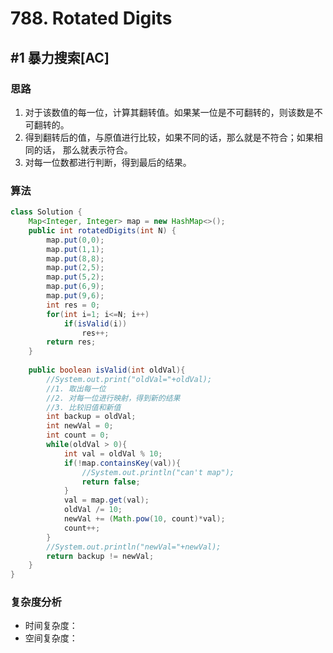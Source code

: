 # 788. Rotated Digits

## #1 暴力搜索[AC]

### 思路

1. 对于该数值的每一位，计算其翻转值。如果某一位是不可翻转的，则该数是不可翻转的。
2. 得到翻转后的值，与原值进行比较，如果不同的话，那么就是不符合；如果相同的话， 那么就表示符合。
3. 对每一位数都进行判断，得到最后的结果。

### 算法

```java
class Solution {
    Map<Integer, Integer> map = new HashMap<>();
    public int rotatedDigits(int N) {
        map.put(0,0);
        map.put(1,1);
        map.put(8,8);
        map.put(2,5);
        map.put(5,2);
        map.put(6,9);
        map.put(9,6);
        int res = 0;
        for(int i=1; i<=N; i++)
            if(isValid(i))
                res++;
        return res;
    }
    
    public boolean isValid(int oldVal){
        //System.out.print("oldVal="+oldVal);
        //1. 取出每一位
        //2. 对每一位进行映射，得到新的结果
        //3. 比较旧值和新值
        int backup = oldVal;
        int newVal = 0;
        int count = 0;
        while(oldVal > 0){
            int val = oldVal % 10;
            if(!map.containsKey(val)){
                //System.out.println("can't map");
                return false;
            }
            val = map.get(val);
            oldVal /= 10;
            newVal += (Math.pow(10, count)*val);
            count++;
        }
        //System.out.println("newVal="+newVal);
        return backup != newVal;
    }
}
```

### 复杂度分析

- 时间复杂度：
- 空间复杂度：